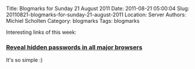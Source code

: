 Title: Blogmarks for Sunday 21 August 2011
Date: 2011-08-21 05:00:04
Slug: 20110821-blogmarks-for-sunday-21-august-2011
Location: Server
Authors: Michiel Scholten
Category: blogmarks
Tags: blogmarks

<p>Interesting links of this week:</p>
<h3><a href="http://blog.amwmedia.com/post/3043988338/reveal-hidden-passwords-in-all-major-browsers">Reveal hidden passwords in all major browsers</a></h3>
<p>It's so simple :)</p>

